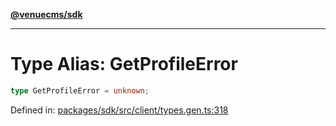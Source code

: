 [**@venuecms/sdk**](../Index.md)

***

# Type Alias: GetProfileError

```ts
type GetProfileError = unknown;
```

Defined in: [packages/sdk/src/client/types.gen.ts:318](https://github.com/venuecms/sdk/blob/dfe07bbbcbeec8ddfda43f5a7fc98ecc9dc8ce66/packages/sdk/src/client/types.gen.ts#L318)
